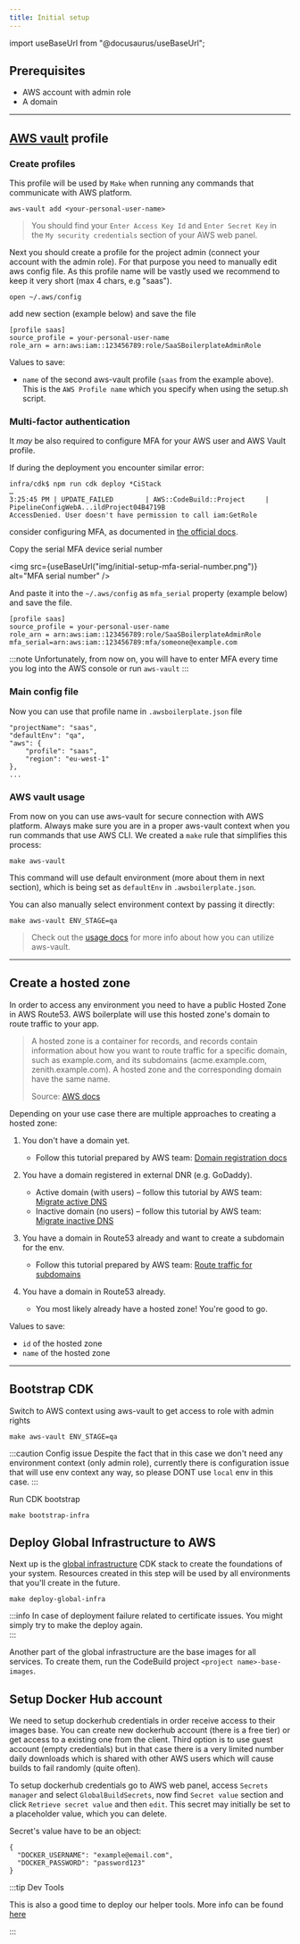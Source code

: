 ```yaml
---
title: Initial setup
---
```


import useBaseUrl from "@docusaurus/useBaseUrl";

## Prerequisites

- AWS account with admin role
- A domain

---

## [AWS vault](https://github.com/99designs/aws-vault) profile

### Create profiles

This profile will be used by `Make` when running any commands that communicate with AWS platform.

```shell
aws-vault add <your-personal-user-name>
```

> You should find your `Enter Access Key Id` and `Enter Secret Key` in <br /> the `My security credentials` section of your AWS web panel.

Next you should create a profile for the project admin (connect your account with the admin role).
For that purpose you need to manually edit aws config file. As this profile name will be vastly used we recommend to keep it very short (max 4 chars, e.g "saas").

```shell
open ~/.aws/config
```

add new section (example below) and save the file

```shell
[profile saas]
source_profile = your-personal-user-name
role_arn = arn:aws:iam::123456789:role/SaaSBoilerplateAdminRole
```

Values to save:

- `name` of the second aws-vault profile (`saas` from the example above). This is the `AWS Profile name` which you specify when using the setup.sh script.

### Multi-factor authentication

It _may_ be also required to configure MFA for your AWS user and AWS Vault profile.

If during the deployment you encounter similar error:

```
infra/cdk$ npm run cdk deploy *CiStack
…
3:25:45 PM | UPDATE_FAILED        | AWS::CodeBuild::Project     | PipelineConfigWebA...ildProject04B4719B
AccessDenied. User doesn't have permission to call iam:GetRole
```

consider configuring MFA, as documented in [the official docs](https://docs.aws.amazon.com/IAM/latest/UserGuide/id_credentials_mfa_enable_virtual.html#enable-virt-mfa-for-root).

Copy the serial MFA device serial number

<img src={useBaseUrl("img/initial-setup-mfa-serial-number.png")} alt="MFA serial number" />

And paste it into the `~/.aws/config` as `mfa_serial` property (example below) and save the file.

```shell {4}
[profile saas]
source_profile = your-personal-user-name
role_arn = arn:aws:iam::123456789:role/SaaSBoilerplateAdminRole
mfa_serial=arn:aws:iam::123456789:mfa/someone@example.com
```

:::note
Unfortunately, from now on, you will have to enter MFA every time you log into the AWS console or run `aws-vault`
:::

### Main config file

Now you can use that profile name in `.awsboilerplate.json` file

```shell
"projectName": "saas",
"defaultEnv": "qa",
"aws": {
    "profile": "saas",
    "region": "eu-west-1"
},
...
```

### AWS vault usage

From now on you can use aws-vault for secure connection with AWS platform.
Always make sure you are in a proper aws-vault context when you run commands that use AWS CLI.
We created a `make` rule that simplifies this process:

```shell
make aws-vault
```

This command will use default environment (more about them in next section), which is being set as `defaultEnv` in `.awsboilerplate.json`.

You can also manually select environment context by passing it directly:

```shell
make aws-vault ENV_STAGE=qa
```

> Check out the [usage docs](https://github.com/99designs/aws-vault/blob/master/USAGE.md) for more info about how you can utilize aws-vault.

---

## Create a hosted zone

In order to access any environment you need to have a public Hosted Zone in AWS Route53.
AWS boilerplate will use this hosted zone's domain to route traffic to your app.

> A hosted zone is a container for records, and records contain information about how you want to route traffic for a specific domain, such as example.com, and its subdomains (acme.example.com, zenith.example.com). A hosted zone and the corresponding domain have the same name.
>
> Source: [AWS docs](https://docs.aws.amazon.com/Route53/latest/DeveloperGuide/hosted-zones-working-with.html)

Depending on your use case there are multiple approaches to creating a hosted zone:

1.  You don't have a domain yet.

    - Follow this tutorial prepared by AWS team: [Domain registration docs](https://docs.aws.amazon.com/Route53/latest/DeveloperGuide/domain-register.html)

2.  You have a domain registered in external DNR (e.g. GoDaddy).

    - Active domain (with users) – follow this tutorial by AWS team: [Migrate active DNS](https://docs.aws.amazon.com/Route53/latest/DeveloperGuide/migrate-dns-domain-in-use.html)
    - Inactive domain (no users) – follow this tutorial by AWS team: [Migrate inactive DNS](https://docs.aws.amazon.com/Route53/latest/DeveloperGuide/migrate-dns-domain-inactive.html)

3.  You have a domain in Route53 already and want to create a subdomain for the env.

    - Follow this tutorial prepared by AWS team: [Route traffic for subdomains](https://docs.aws.amazon.com/Route53/latest/DeveloperGuide/dns-routing-traffic-for-subdomains.html)

4.  You have a domain in Route53 already.

    - You most likely already have a hosted zone! You're good to go.

Values to save:

- `id` of the hosted zone
- `name` of the hosted zone

---

## Bootstrap CDK

Switch to AWS context using aws-vault to get access to role with admin rights

```shell
make aws-vault ENV_STAGE=qa
```

:::caution Config issue
Despite the fact that in this case we don't need any environment context (only admin role), currently there is configuration issue that will use env context any way, so please DONT use `local` env in this case.
:::

Run CDK bootstrap

```shell
make bootstrap-infra
```

## Deploy Global Infrastructure to AWS

Next up is the [global infrastructure](/v1/setup-aws/infrastructure-components#global-infrastructure) CDK stack to create
the foundations of your system. Resources created in this step will be used by all environments that you'll create in the
future.

```shell
make deploy-global-infra
```

:::info
In case of deployment failure related to certificate issues. You might simply try to make the deploy again.  
:::

Another part of the global infrastructure are the base images for all services. To create them, run the CodeBuild project `<project name>-base-images`.

## Setup Docker Hub account

We need to setup dockerhub credentials in order receive access to their images base.
You can create new dockerhub account (there is a free tier) or get access to a existing one from the client.
Third option is to use guest account (empty credentials) but in that case there is a very limited number daily downloads which is shared with other AWS users which will cause builds to fail randomly (quite often).

To setup dockerhub credentials go to AWS web panel, access `Secrets manager` and select `GlobalBuildSecrets`, now find `Secret value` section and click `Retrieve secret value` and then `edit`.
This secret may initially be set to a placeholder value, which you can delete.

Secret's value have to be an object:

```shell
{
  "DOCKER_USERNAME": "example@email.com",
  "DOCKER_PASSWORD": "password123"
}
```

:::tip Dev Tools

This is also a good time to deploy our helper tools.
More info can be found [here](/v1/features/dev-tools/global-tools)

:::
